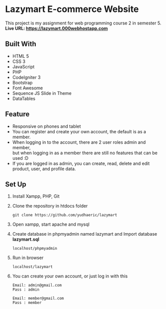 # Lazymart E-commerce Website

This project is my assignment for web programming course 2 in semester 5. <br>
**Live URL: https://lazymart.000webhostapp.com**

## Built With

- HTML 5
- CSS 3
- JavaScript
- PHP
- CodeIgniter 3
- Bootstrap
- Font Awesome
- Sequence JS Slide in Theme
- DataTables

## Feature
- Responsive on phones and tablet
- You can register and create your own account, the default is as a member.
- When logging in to the account, there are 2 user roles admin and member, <br> but when logging in as a member there are still no features that can be used :D
- If you are logged in as admin, you can create, read, delete and edit product, user, and profile data.

## Set Up
1. Install Xampp, PHP, Git
2. Clone the repository in htdocs folder

   ```
   git clone https://github.com/yudhaeric/lazymart
   ```
3. Open xampp, start apache and mysql
4. Create database in phpmyadmin named lazymart and Import database **lazymart.sql**

   ```
   localhost/phpmyadmin
   ```
6. Run in browser

   ```
   localhost/lazymart
   ```
7. You can create your own account, or just log in with this

   ```
   Email: admin@gmail.com
   Pass : admin

   Email: member@gmail.com
   Pass : member
   ```